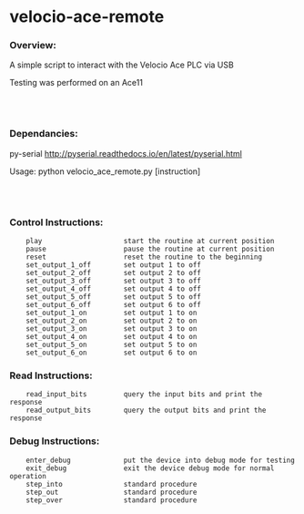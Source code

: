 # velocio-ace-remote

### Overview:<br>
A simple script to interact with the Velocio Ace PLC via USB

Testing was performed on an Ace11


<br><br>
### Dependancies:<br>
py-serial  http://pyserial.readthedocs.io/en/latest/pyserial.html

Usage: python velocio_ace_remote.py [instruction]<br>

<br><br>


### Control Instructions:
 
        play                    start the routine at current position
        pause                   pause the routine at current position
        reset                   reset the routine to the beginning
        set_output_1_off        set output 1 to off
        set_output_2_off        set output 2 to off
        set_output_3_off        set output 3 to off
        set_output_4_off        set output 4 to off
        set_output_5_off        set output 5 to off
        set_output_6_off        set output 6 to off
        set_output_1_on         set output 1 to on
        set_output_2_on         set output 2 to on
        set_output_3_on         set output 3 to on
        set_output_4_on         set output 4 to on
        set_output_5_on         set output 5 to on
        set_output_6_on         set output 6 to on


### Read Instructions:

        read_input_bits         query the input bits and print the response
        read_output_bits        query the output bits and print the response


### Debug Instructions:

        enter_debug             put the device into debug mode for testing
        exit_debug              exit the device debug mode for normal operation
        step_into               standard procedure
        step_out                standard procedure
        step_over               standard procedure
